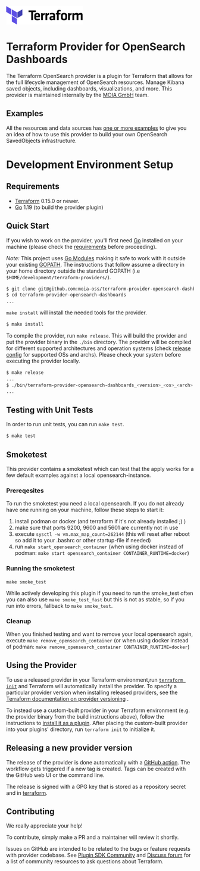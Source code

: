 <a href="https://terraform.io">
    <img src="https://raw.githubusercontent.com/hashicorp/terraform-website/master/public/img/logo-text.svg" alt="Terraform logo" title="Terraform" height="50" />
</a>

# Terraform Provider for OpenSearch Dashboards

The Terraform OpenSearch provider is a plugin for Terraform that allows for the full lifecycle management of OpenSearch resources. Manage Kibana saved objects, including dashboards, visualizations, and more.
This provider is maintained internally by the [MOIA GmbH](https://moia.io) team.

## Examples

All the resources and data sources has [one or more examples](./examples) to give you an idea of how to use this provider to build your own OpenSearch SavedObjects infrastructure.

# Development Environment Setup

## Requirements

- [Terraform](https://www.terraform.io/downloads.html) 0.15.0 or newer.
- [Go](https://golang.org/doc/install) 1.19 (to build the provider plugin)

## Quick Start

If you wish to work on the provider, you'll first need [Go](http://www.golang.org) installed on your machine (please check the [requirements](#requirements) before proceeding).

_Note:_ This project uses [Go Modules](https://blog.golang.org/using-go-modules) making it safe to work with it outside
your existing [GOPATH](http://golang.org/doc/code.html#GOPATH). The instructions that follow assume a directory in your
home directory outside the standard GOPATH (i.e `$HOME/development/terraform-providers/`).

```sh
$ git clone git@github.com:moia-oss/terraform-provider-opensearch-dashboards.git
$ cd terraform-provider-opensearch-dashboards
...
```

`make install` will install the needed tools for the provider.

```sh
$ make install
```

To compile the provider, run `make release`. This will build the provider and put the provider binary in the `./bin`
directory. The provider will be compiled for different supported architectures and operation systems (check [release config](./.goreleaser.yml) for supported OSs and archs). Please check your system before executing the provider locally.

```sh
$ make release
...
$ ./bin/terraform-provider-opensearch-dashboards_<version>_<os>_<arch>
...
```

## Testing with Unit Tests
In order to run unit tests, you can run `make test`.

```sh
$ make test
```

## Smoketest
This provider contains a smoketest which can test that the apply works for a few default examples
against a local opensearch-instance.

### Prereqesites
To run the smoketest you need a local opensearch. If you do not already have one running on your
machine, follow these steps to start it:

1. install podman or docker (and terraform if it's not already installed ;) )
2. make sure that ports 9200, 9600 and 5601 are currently not in use 
3. execute `sysctl -w vm.max_map_count=262144` (this will reset after reboot so add it to your .bashrc or other startup-file if needed)
4. run `make start_opensearch_container` (when using docker instead of podman: `make start opensearch_container CONTAINER_RUNTIME=docker`)

### Running the smoketest

`make smoke_test`

While actively developing this plugin if you need to run the smoke_test often you can also use
`make smoke_test_fast` but this is not as stable, so if you run into errors, fallback to `make smoke_test`.

### Cleanup

When you finished testing and want to remove your local opensearch again, execute `make remove_opensearch_container`
(or when using docker instead of podman: `make remove_opensearch_container CONTAINER_RUNTIME=docker`)


## Using the Provider

To use a released provider in your Terraform environment,run [`terraform init`](https://www.terraform.io/docs/commands/init.html) and Terraform will automatically install the
provider. To specify a particular provider version when installing released providers, see the [Terraform documentation on provider versioning](https://www.terraform.io/docs/configuration/providers.html#version-provider-versions) .

To instead use a custom-built provider in your Terraform environment (e.g. the provider binary from the build instructions above), follow the instructions to [install it as a plugin](https://www.terraform.io/docs/plugins/basics.html#installing-plugins). After placing the custom-built provider into your plugins' directory, run `terraform init` to initialize it.

## Releasing a new provider version

The release of the provider is done automatically with a [GitHub action](.github/workflows/release.yaml). The workflow gets triggered if a new tag is created.
Tags can be created with the GitHub web UI or the command line.

The release is signed with a GPG key that is stored as a repository secret and in [terraform](https://registry.terraform.io/providers/moia-oss/opensearch-dashboards/). 

## Contributing

We really appreciate your help!

To contribute, simply make a PR and a maintainer will review it shortly.

Issues on GitHub are intended to be related to the bugs or feature requests with provider codebase.
See [Plugin SDK Community](https://www.terraform.io/community)
and [Discuss forum](https://discuss.hashicorp.com/c/terraform-providers/31/none) for a list of community resources to
ask questions about Terraform.
